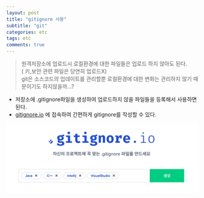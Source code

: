 ```yaml
---
layout: post
title: "gitignore 사용"
subtitle: "git"
categories: etc
tags: etc
comments: true  
---
```

>원격저장소에 업로드시 로컬환경에 대한 파일들은 업로드 하지 않아도 된다.  
>( 키,보안 관련 파일은 당연히 업로드X)  
>git은 소스코드의 업데이트를 관리할뿐 로컬환경에 대한 변화는 관리하지 않기 때문이기도 하지않을까...?

- 저장소에 .gitignore파일을 생성하여 업로드하지 않을 파일들을 등록해서 사용하면된다.
- [gitignore.io](http://gitignore.io) 에 접속하여 간편하게 gitignore를 작성할 수 있다.  

![/assets/img/post_img/2021-08-04-JAVA-JAVA-Interface/1.png](/assets/img/post_img/2021-08-04-etc-etc-gitignore/4.png)  
